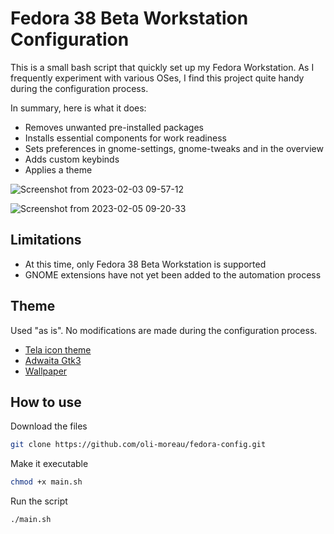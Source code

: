 # Fedora 38 Beta Workstation Configuration
This is a small bash script that quickly set up my Fedora Workstation. As I frequently experiment with various OSes, I find this project quite handy during the configuration process.

In summary, here is what it does:
- Removes unwanted pre-installed packages
- Installs essential components for work readiness
- Sets preferences in gnome-settings, gnome-tweaks and in the overview
- Adds custom keybinds
- Applies a theme

![Screenshot from 2023-02-03 09-57-12](https://user-images.githubusercontent.com/123499791/216639763-078b401a-a4c1-44a1-975f-dbdf729e46d6.png)

![Screenshot from 2023-02-05 09-20-33](https://user-images.githubusercontent.com/123499791/216827652-e8097f26-ff16-4323-8a44-d91ca67a57c3.png)

## Limitations
- At this time, only Fedora 38 Beta Workstation is supported
- GNOME extensions have not yet been added to the automation process

## Theme
Used "as is". No modifications are made during the configuration process.
- [Tela icon theme](https://github.com/vinceliuice/Tela-icon-theme)
- [Adwaita Gtk3](https://github.com/lassekongo83/adw-gtk3)
- [Wallpaper](https://github.com/KDE/plasma-workspace-wallpapers/blob/master/PastelHills/contents/images/3200x2000.jpg)

## How to use
Download the files
```bash
git clone https://github.com/oli-moreau/fedora-config.git
```
Make it executable
```bash
chmod +x main.sh
```
Run the script
```bash
./main.sh
```
